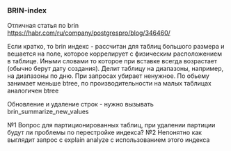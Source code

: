 ### BRIN-index

Отличная статья по brin https://habr.com/ru/company/postgrespro/blog/346460/ 

Если кратко, то brin индекс - рассчитан для таблиц большого размера и вешается на поле, которое коррелирует с физическим расположением в таблице. Иными словами то которое при вставке всегда возрастает
(обычно берут дату создания). Делит таблицу на диапазоны, например, на диапазоны по дню. При запросах убирает ненужное. По обьему занимает меньше btree, по производительности на малых таблицах аналогичен btree

Обновление и удаление строк - нужно вызывать brin_summarize_new_values

№1 Вопрос для партиционированных таблиц, при удалении партиции будут ли проблемы по перестройке индекса?
№2 Непонятно как выглядит запрос c explain analyze с использованием этого индекса
